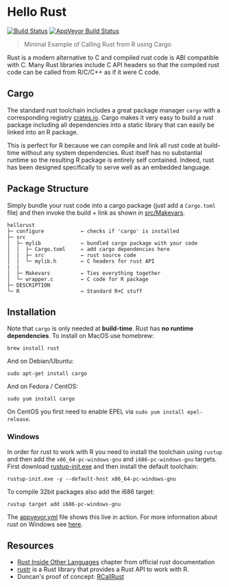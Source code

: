 # Hello Rust

[![Build Status](https://travis-ci.org/jeroen/hellorust.svg)](https://travis-ci.org/jeroen/hellorust)
[![AppVeyor Build Status](https://ci.appveyor.com/api/projects/status/github/jeroen/hellorust)](https://ci.appveyor.com/project/jeroen/hellorust)

> Minimal Example of Calling Rust from R using Cargo

Rust is a modern alternative to C and compiled rust code is ABI compatible with C. Many Rust libraries include C API headers so that the compiled rust code can be called from R/C/C++ as if it were C code.

## Cargo

The standard rust toolchain includes a great package manager `cargo` with a corresponding registry [crates.io](https://crates.io/). Cargo makes it very easy to build a rust package including all dependencies into a static library that can easily be linked into an R package.

This is perfect for R because we can compile and link all rust code at build-time without any system dependencies. Rust itself has no substantial runtime so the resulting R package is entirely self contained. Indeed, rust has been designed specifically to serve well as an embedded language.

## Package Structure

Simply bundle your rust code into a cargo package (just add a `Cargo.toml` file) and then invoke the build + link as shown in [src/Makevars](src/Makevars).

```
hellorust
├─ configure            ← checks if 'cargo' is installed
├─ src
│  ├─ mylib             ← bundled cargo package with your code
│  |  ├─ Cargo.toml     ← add cargo dependencies here
│  |  ├─ src            ← rust source code
│  |  └─ mylib.h        ← C headers for rust API
|  |
│  ├─ Makevars          ← Ties everything together
│  └─ wrapper.c         ← C code for R package
├─ DESCRIPTION
└─ R                    ← Standard R+C stuff
```

## Installation

Note that `cargo` is only needed at __build-time__. Rust has __no runtime dependencies__. To install on MacOS use homebrew:

```
brew install rust
```

And on Debian/Ubuntu:

```
sudo apt-get install cargo
```

And on Fedora / CentOS:

```
sudo yum install cargo
```

On CentOS you first need to enable EPEL via `sudo yum install epel-release`.

### Windows

In order for rust to work with R you need to install the toolchain using `rustup` and then add the `x86_64-pc-windows-gnu` and `i686-pc-windows-gnu` targets. First download [rustup-init.exe](https://win.rustup.rs/) and then install the default toolchain:

```
rustup-init.exe -y --default-host x86_64-pc-windows-gnu
```

To compile 32bit packages also add the i686 target:

```
rustup target add i686-pc-windows-gnu
```

The [appveyor.yml](appveyor.yml) file shows this live in action. For more information about rust on Windows see [here](https://github.com/rust-lang-nursery/rustup.rs/blob/master/README.md#working-with-rust-on-windows).


## Resources
 - [Rust Inside Other Languages](https://doc.rust-lang.org/1.6.0/book/rust-inside-other-languages.html) chapter from official rust documentation
 - [rustr](https://rustr.org/) is a Rust library that provides a Rust API to work with R.
 - Duncan's proof of concept: [RCallRust](https://github.com/duncantl/RCallRust)

